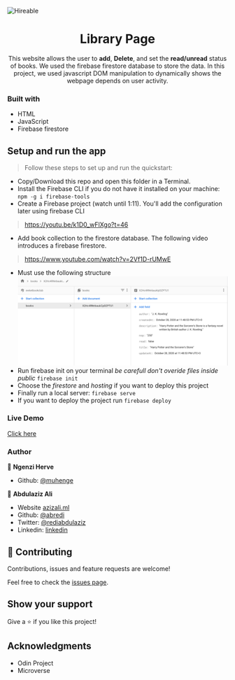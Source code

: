 ![Hireable](https://cdn.rawgit.com/hiendv/hireable/master/styles/default/yes.svg)

  <h1 align="center">Library Page</h1>

  <p align="center">
    This website allows the user to <strong>add</strong>, <strong>Delete</strong>, and set the <strong>read/unread</strong> status of books. We used the firebase firestore database to store the data. In this project, we used javascript DOM manipulation to dynamically shows the webpage depends on user activity.
  </p>

### Built with

- HTML
- JavaScript
- Firebase firestore

## Setup and run the app

> Follow these steps to set up and run the quickstart:
  - Copy/Download this repo and open this folder in a Terminal.
  - Install the Firebase CLI if you do not have it installed on your machine:
  `npm -g i firebase-tools`
  - Create a Firebase project (watch until 1:11). You'll add the configuration later using firebase CLI
  > https://youtu.be/k1D0_wFlXgo?t=46
  - Add book collection to the firestore database. The following video introduces a firebase firestore.
  > https://www.youtube.com/watch?v=2Vf1D-rUMwE
  - Must use the following structure
  ![Image](docs/books_collections.png)
  - Run firebase init on your terminal *be carefull don't overide files inside public*
  `firebase init`
  - Choose the _firestore_ and _hosting_ if you want to deploy this project
  - Finally run a local server:
  `firebase serve`
  - If you want to deploy the project run `firebase deploy`

### Live Demo

[Click here](https://ewketbookclub.web.app)

### Author

👤 **Ngenzi Herve**

- Github: [@muhenge](https://github.com/muhenge)

👤 **Abdulaziz Ali**

- Website [azizali.ml](https://azizali.ml/)
- Github: [@abredi](https://github.com/abredi)
- Twitter: [@rediabdulaziz](https://twitter.com/rediabdulaziz)
- Linkedin: [linkedin](https://www.linkedin.com/in/abdulaziz-ali-98948011a)

## 🤝 Contributing

Contributions, issues and feature requests are welcome!

Feel free to check the [issues page](https://github.com/muhenge/library-page/issues).

## Show your support

Give a ⭐️ if you like this project!

## Acknowledgments

- Odin Project
- Microverse